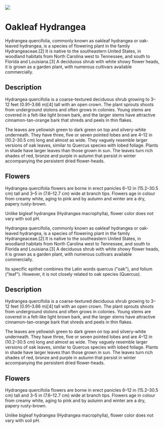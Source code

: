 <a href="https://juncture-digital.org"><img src="https://juncture-digital.org/images/ve-button.png"></a>

<param ve-config 
       title="Oakleaf Hydrangea"
       author="Ron"
       banner="https://iiif.juncture-digital.org/banner/?url=https://upload.wikimedia.org/wikipedia/commons/thumb/f/f3/Hydrangea_quercifolia_BhamBotGdn.jpg/1024px-Hydrangea_quercifolia_BhamBotGdn.jpg" 
       layout="vertical">

<param ve-entity eid="Q368161">

# Oakleaf Hydrangea

Hydrangea quercifolia, commonly known as oakleaf hydrangea or <span data-click-image-zoomto="2929,2317,387,449">oak-leaved hydrangea</span>, is a species of flowering plant in the family Hydrangeaceae.[2] It is native to the southeastern United States, in woodland habitats from North Carolina west to Tennessee, and south to Florida and Louisiana.[3] A deciduous shrub with white showy flower heads, it is grown as a garden plant, with numerous cultivars available commercially.
<param ve-image
       url="https://upload.wikimedia.org/wikipedia/commons/a/ab/Apollo_and_Daphne_%28Bernini%29_%28cropped%29.jpg"
       label="Apollo and Daphne"
       description="sculpture by Gian Lorenzo Bernini"
       license="Creative Commons"
       fit="contain">

## Description

Hydrangea quercifolia is a coarse-textured deciduous shrub growing to 3–12 feet (0.91–3.66 m)[4] tall with an open crown. The plant sprouts shoots from underground stolons and often grows in colonies. Young stems are covered in a felt-like light brown bark, and the larger stems have attractive cinnamon-tan-orange bark that shreds and peels in thin flakes.

The leaves are yellowish green to dark green on top and silvery-white underneath. They have three, five or seven pointed lobes and are 4–12 in (10.2–30.5 cm) long and almost as wide. They vaguely resemble larger versions of oak leaves, similar to Quercus species with lobed foliage. Plants in shade have larger leaves than those grown in sun. The leaves turn rich shades of red, bronze and purple in autumn that persist in winter accompanying the persistent dried flower-heads.

## Flowers

Hydrangea quercifolia flowers are borne in erect panicles 6–12 in (15.2–30.5 cm) tall and 3–5 in (7.6–12.7 cm) wide at branch tips. Flowers age in colour from creamy white, aging to pink and by autumn and winter are a dry, papery rusty-brown.

Unlike bigleaf hydrangea (Hydrangea macrophylla), flower color does not vary with soil pH.

Hydrangea quercifolia, commonly known as oakleaf hydrangea or oak-leaved hydrangea, is a species of flowering plant in the family Hydrangeaceae.[2] It is native to the southeastern United States, in woodland habitats from North Carolina west to Tennessee, and south to Florida and Louisiana.[3] A deciduous shrub with white showy flower heads, it is grown as a garden plant, with numerous cultivars available commercially.

Its specific epithet combines the Latin words quercus ("oak"), and folium ("leaf"). However, it is not closely related to oak species (Quercus).

## Description

Hydrangea quercifolia is a coarse-textured deciduous shrub growing to 3–12 feet (0.91–3.66 m)[4] tall with an open crown. The plant sprouts shoots from underground stolons and often grows in colonies. Young stems are covered in a felt-like light brown bark, and the larger stems have attractive cinnamon-tan-orange bark that shreds and peels in thin flakes.

The leaves are yellowish green to dark green on top and silvery-white underneath. They have three, five or seven pointed lobes and are 4–12 in (10.2–30.5 cm) long and almost as wide. They vaguely resemble larger versions of oak leaves, similar to Quercus species with lobed foliage. Plants in shade have larger leaves than those grown in sun. The leaves turn rich shades of red, bronze and purple in autumn that persist in winter accompanying the persistent dried flower-heads.

## Flowers

Hydrangea quercifolia flowers are borne in erect panicles 6–12 in (15.2–30.5 cm) tall and 3–5 in (7.6–12.7 cm) wide at branch tips. Flowers age in colour from creamy white, aging to pink and by autumn and winter are a dry, papery rusty-brown.

Unlike bigleaf hydrangea (Hydrangea macrophylla), flower color does not vary with soil pH.
